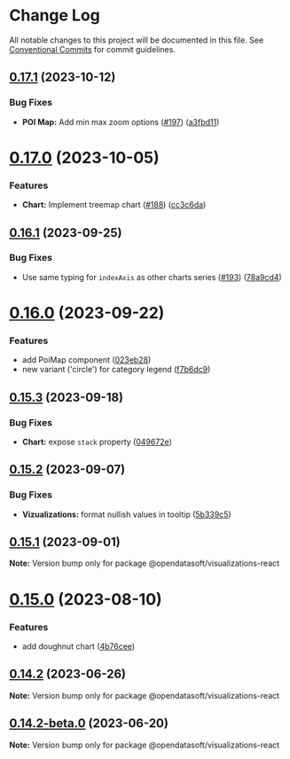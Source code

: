 # Change Log

All notable changes to this project will be documented in this file.
See [Conventional Commits](https://conventionalcommits.org) for commit guidelines.

## [0.17.1](https://github.com/opendatasoft/ods-dataviz-sdk/compare/@opendatasoft/visualizations-react@0.17.0...@opendatasoft/visualizations-react@0.17.1) (2023-10-12)


### Bug Fixes

* **POI Map:** Add min max zoom options ([#197](https://github.com/opendatasoft/ods-dataviz-sdk/issues/197)) ([a3fbd11](https://github.com/opendatasoft/ods-dataviz-sdk/commit/a3fbd1134772ea47bac7ee6c766eb2f7e160348c))





# [0.17.0](https://github.com/opendatasoft/ods-dataviz-sdk/compare/@opendatasoft/visualizations-react@0.16.1...@opendatasoft/visualizations-react@0.17.0) (2023-10-05)


### Features

* **Chart:** Implement treemap chart ([#188](https://github.com/opendatasoft/ods-dataviz-sdk/issues/188)) ([cc3c6da](https://github.com/opendatasoft/ods-dataviz-sdk/commit/cc3c6da0635570ab8c674686eb0ef3cc51d79585))





## [0.16.1](https://github.com/opendatasoft/ods-dataviz-sdk/compare/@opendatasoft/visualizations-react@0.16.0...@opendatasoft/visualizations-react@0.16.1) (2023-09-25)


### Bug Fixes

* Use same typing for `indexAxis` as other charts series ([#193](https://github.com/opendatasoft/ods-dataviz-sdk/issues/193)) ([78a9cd4](https://github.com/opendatasoft/ods-dataviz-sdk/commit/78a9cd45fa20c53ae01de9fa8198b980059095ba))





# [0.16.0](https://github.com/opendatasoft/ods-dataviz-sdk/compare/@opendatasoft/visualizations-react@0.15.3...@opendatasoft/visualizations-react@0.16.0) (2023-09-22)


### Features

* add PoiMap component ([023eb28](https://github.com/opendatasoft/ods-dataviz-sdk/commit/023eb288c27570addd2efb3bfc82dbabf25fb169))
* new variant ('circle') for category legend ([f7b6dc9](https://github.com/opendatasoft/ods-dataviz-sdk/commit/f7b6dc9d7ef0ea0d4bf28affddb4bcca37ad5c0c))





## [0.15.3](https://github.com/opendatasoft/ods-dataviz-sdk/compare/@opendatasoft/visualizations-react@0.15.2...@opendatasoft/visualizations-react@0.15.3) (2023-09-18)


### Bug Fixes

* **Chart:** expose `stack` property ([049672e](https://github.com/opendatasoft/ods-dataviz-sdk/commit/049672eb8a721070f957fca22866cbb6b74a7920))





## [0.15.2](https://github.com/opendatasoft/ods-dataviz-sdk/compare/@opendatasoft/visualizations-react@0.15.1...@opendatasoft/visualizations-react@0.15.2) (2023-09-07)


### Bug Fixes

* **Vizualizations:** format nullish values in tooltip ([5b339c5](https://github.com/opendatasoft/ods-dataviz-sdk/commit/5b339c52c8c8d73525dee2ec871a220efaecc5c2))





## [0.15.1](https://github.com/opendatasoft/ods-dataviz-sdk/compare/@opendatasoft/visualizations-react@0.15.0...@opendatasoft/visualizations-react@0.15.1) (2023-09-01)

**Note:** Version bump only for package @opendatasoft/visualizations-react





# [0.15.0](https://github.com/opendatasoft/ods-dataviz-sdk/compare/@opendatasoft/visualizations-react@0.14.2...@opendatasoft/visualizations-react@0.15.0) (2023-08-10)


### Features

* add doughnut chart ([4b76cee](https://github.com/opendatasoft/ods-dataviz-sdk/commit/4b76ceeee25e04a7a0816630c45fa3330b9da872))





## [0.14.2](https://github.com/opendatasoft/ods-dataviz-sdk/compare/@opendatasoft/visualizations-react@0.14.2-beta.0...@opendatasoft/visualizations-react@0.14.2) (2023-06-26)

**Note:** Version bump only for package @opendatasoft/visualizations-react





## [0.14.2-beta.0](https://github.com/opendatasoft/ods-dataviz-sdk/compare/@opendatasoft/visualizations-react@0.14.1...@opendatasoft/visualizations-react@0.14.2-beta.0) (2023-06-20)

**Note:** Version bump only for package @opendatasoft/visualizations-react
